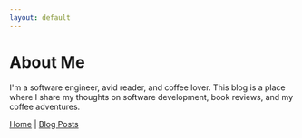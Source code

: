```yaml
---
layout: default
---
```


# About Me

I'm a software engineer, avid reader, and coffee lover. This blog is a place where I share my thoughts on software development, book reviews, and my coffee adventures.

[Home](readme.html) | [Blog Posts](blog.html)
